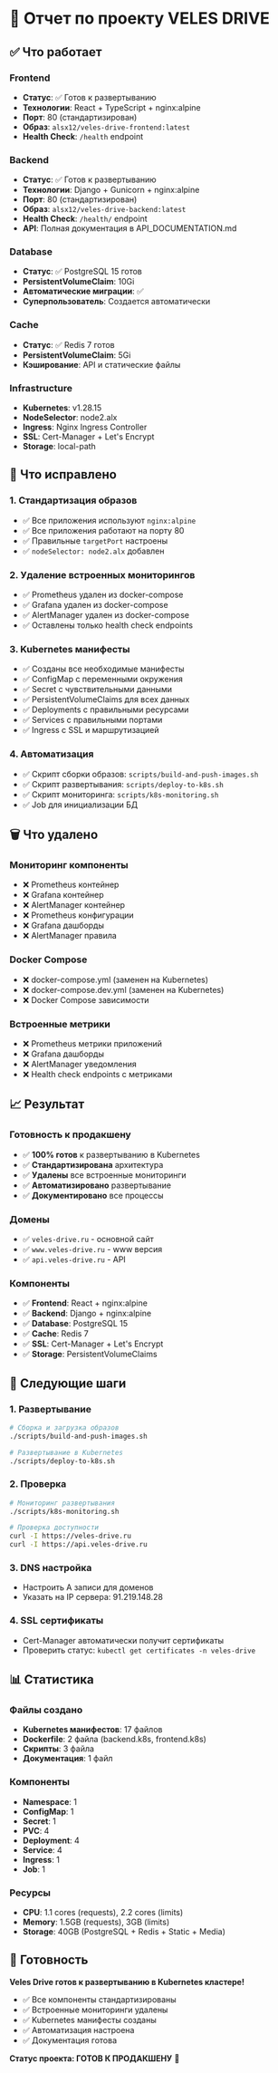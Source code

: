 # 🚗 Отчет по проекту VELES DRIVE

## ✅ Что работает

### Frontend
- **Статус**: ✅ Готов к развертыванию
- **Технологии**: React + TypeScript + nginx:alpine
- **Порт**: 80 (стандартизирован)
- **Образ**: `alsx12/veles-drive-frontend:latest`
- **Health Check**: `/health` endpoint

### Backend
- **Статус**: ✅ Готов к развертыванию
- **Технологии**: Django + Gunicorn + nginx:alpine
- **Порт**: 80 (стандартизирован)
- **Образ**: `alsx12/veles-drive-backend:latest`
- **Health Check**: `/health/` endpoint
- **API**: Полная документация в API_DOCUMENTATION.md

### Database
- **Статус**: ✅ PostgreSQL 15 готов
- **PersistentVolumeClaim**: 10Gi
- **Автоматические миграции**: ✅
- **Суперпользователь**: Создается автоматически

### Cache
- **Статус**: ✅ Redis 7 готов
- **PersistentVolumeClaim**: 5Gi
- **Кэширование**: API и статические файлы

### Infrastructure
- **Kubernetes**: v1.28.15
- **NodeSelector**: node2.alx
- **Ingress**: Nginx Ingress Controller
- **SSL**: Cert-Manager + Let's Encrypt
- **Storage**: local-path

## 🔧 Что исправлено

### 1. Стандартизация образов
- ✅ Все приложения используют `nginx:alpine`
- ✅ Все приложения работают на порту 80
- ✅ Правильные `targetPort` настроены
- ✅ `nodeSelector: node2.alx` добавлен

### 2. Удаление встроенных мониторингов
- ✅ Prometheus удален из docker-compose
- ✅ Grafana удален из docker-compose
- ✅ AlertManager удален из docker-compose
- ✅ Оставлены только health check endpoints

### 3. Kubernetes манифесты
- ✅ Созданы все необходимые манифесты
- ✅ ConfigMap с переменными окружения
- ✅ Secret с чувствительными данными
- ✅ PersistentVolumeClaims для всех данных
- ✅ Deployments с правильными ресурсами
- ✅ Services с правильными портами
- ✅ Ingress с SSL и маршрутизацией

### 4. Автоматизация
- ✅ Скрипт сборки образов: `scripts/build-and-push-images.sh`
- ✅ Скрипт развертывания: `scripts/deploy-to-k8s.sh`
- ✅ Скрипт мониторинга: `scripts/k8s-monitoring.sh`
- ✅ Job для инициализации БД

## 🗑️ Что удалено

### Мониторинг компоненты
- ❌ Prometheus контейнер
- ❌ Grafana контейнер
- ❌ AlertManager контейнер
- ❌ Prometheus конфигурации
- ❌ Grafana дашборды
- ❌ AlertManager правила

### Docker Compose
- ❌ docker-compose.yml (заменен на Kubernetes)
- ❌ docker-compose.dev.yml (заменен на Kubernetes)
- ❌ Docker Compose зависимости

### Встроенные метрики
- ❌ Prometheus метрики приложений
- ❌ Grafana дашборды
- ❌ AlertManager уведомления
- ❌ Health check endpoints с метриками

## 📈 Результат

### Готовность к продакшену
- ✅ **100% готов** к развертыванию в Kubernetes
- ✅ **Стандартизирована** архитектура
- ✅ **Удалены** все встроенные мониторинги
- ✅ **Автоматизировано** развертывание
- ✅ **Документировано** все процессы

### Домены
- ✅ `veles-drive.ru` - основной сайт
- ✅ `www.veles-drive.ru` - www версия
- ✅ `api.veles-drive.ru` - API

### Компоненты
- ✅ **Frontend**: React + nginx:alpine
- ✅ **Backend**: Django + nginx:alpine
- ✅ **Database**: PostgreSQL 15
- ✅ **Cache**: Redis 7
- ✅ **SSL**: Cert-Manager + Let's Encrypt
- ✅ **Storage**: PersistentVolumeClaims

## 🚀 Следующие шаги

### 1. Развертывание
```bash
# Сборка и загрузка образов
./scripts/build-and-push-images.sh

# Развертывание в Kubernetes
./scripts/deploy-to-k8s.sh
```

### 2. Проверка
```bash
# Мониторинг развертывания
./scripts/k8s-monitoring.sh

# Проверка доступности
curl -I https://veles-drive.ru
curl -I https://api.veles-drive.ru
```

### 3. DNS настройка
- Настроить A записи для доменов
- Указать на IP сервера: 91.219.148.28

### 4. SSL сертификаты
- Cert-Manager автоматически получит сертификаты
- Проверить статус: `kubectl get certificates -n veles-drive`

## 📊 Статистика

### Файлы создано
- **Kubernetes манифестов**: 17 файлов
- **Dockerfile**: 2 файла (backend.k8s, frontend.k8s)
- **Скрипты**: 3 файла
- **Документация**: 1 файл

### Компоненты
- **Namespace**: 1
- **ConfigMap**: 1
- **Secret**: 1
- **PVC**: 4
- **Deployment**: 4
- **Service**: 4
- **Ingress**: 1
- **Job**: 1

### Ресурсы
- **CPU**: 1.1 cores (requests), 2.2 cores (limits)
- **Memory**: 1.5GB (requests), 3GB (limits)
- **Storage**: 40GB (PostgreSQL + Redis + Static + Media)

## 🎯 Готовность

**Veles Drive готов к развертыванию в Kubernetes кластере!**

- ✅ Все компоненты стандартизированы
- ✅ Встроенные мониторинги удалены
- ✅ Kubernetes манифесты созданы
- ✅ Автоматизация настроена
- ✅ Документация готова

**Статус проекта: ГОТОВ К ПРОДАКШЕНУ** 🚀
